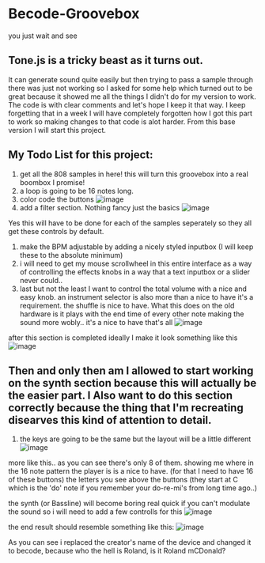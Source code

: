 # Becode-Groovebox
you just wait and see

## Tone.js is a tricky beast as it turns out.

It can generate sound quite easily but then trying to pass a sample through there was just not working so I asked for some help which turned out to be great because it showed me all the things I didn't do for my version to work. The code is with clear comments and let's hope I keep it that way. I keep forgetting that in a week I will have completely forgotten how I got this part to work so making changes to that code is alot harder.
From this base version I will start this project.

## My Todo List for this project:

1. get all the 808 samples in here! this will turn this groovebox into a real boombox I promise!
1. a loop is going to be 16 notes long.
1. color code the buttons 
![image](https://user-images.githubusercontent.com/77209365/177043852-b45b909c-0362-48bf-89aa-e990af1bced5.png)
1. add a filter section. Nothing fancy just the basics
![image](https://user-images.githubusercontent.com/77209365/177045357-38f0fb15-952a-4ec4-b37e-ed87a14f1898.png)

Yes this will have to be done for each of the samples seperately so they all get these controls by default.

1. make the BPM adjustable by adding a nicely styled inputbox (I will keep these to the absolute minimum)
1. i will need to get my mouse scrollwheel in this entire interface as a way of controlling the effects knobs in a way that a text inputbox or a slider never could.. 
1. last but not the least I want to control the total volume with a nice and easy knob. an instrument selector is also more than a nice to have it's a requirement. the shuffle is nice to have. What this does on the old hardware is it plays with the end time of every other note making the sound more wobly.. it's a nice to have that's all
![image](https://user-images.githubusercontent.com/77209365/177045921-1568ee6d-80e6-4043-8830-37a28b792d0b.png)


after this section is completed ideally I make it look something like this
![image](https://user-images.githubusercontent.com/77209365/177048063-5dcca5da-9340-427d-8b8f-654284a9f9df.png)

## Then and only then am I allowed to start working on the synth section because this will actually be the easier part. I Also want to do this section correctly because the thing that I'm recreating disearves this kind of attention to detail. 

1. the keys are going to be the same but the layout will be a little different
![image](https://user-images.githubusercontent.com/77209365/177046610-1d6577f8-9e4e-47ea-8776-fa53f0dad63c.png)


more like this.. 
as you can see there's only 8 of them. showing me where in the 16 note pattern the player is is a nice to have. (for that I need to have 16 of these buttons)
the letters you see above the buttons (they start at C which is the 'do' note if you remember your do-re-mi's from long time ago..)

the synth (or Bassline) will become boring real quick if you can't modulate the sound so i will  need to add a few controlls for this
![image](https://user-images.githubusercontent.com/77209365/177047104-0ba9d94e-a8e0-4a59-8a50-b3ff2b518e00.png)

the end result should resemble something like this:
![image](https://user-images.githubusercontent.com/77209365/177047871-61bde0ca-a834-41e8-ad3d-da4687dfc5ee.png)

As you can see i replaced the creator's name of the device and changed it to becode, because who the hell is Roland, is it Roland mCDonald?
